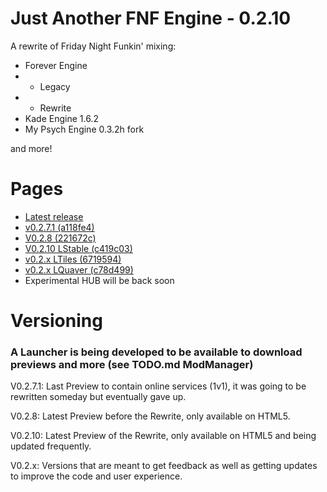 # Just Another FNF Engine - 0.2.10

A rewrite of Friday Night Funkin' mixing:
- Forever Engine
- - Legacy 
- - Rewrite
- Kade Engine 1.6.2 
- My Psych Engine 0.3.2h fork

and more!

# Pages

- [Latest release](https://funkin.sancopublic.com/)
- [v0.2.7.1 (a118fe4)](https://onlinefunky.pages.dev/)
- [V0.2.8 (221672c)](https://funkye.pages.dev/)
- [V0.2.10 LStable (c419c03)](https://hxstest.funkye.pages.dev/)
- [v0.2.x LTiles (6719594)](https://tiless.funkye.pages.dev/)
- [v0.2.x LQuaver (c78d499)](https://quaverr.funkye.pages.dev/)
- Experimental HUB will be back soon

# Versioning

### A Launcher is being developed to be available to download previews and more (see TODO.md ModManager)

V0.2.7.1: Last Preview to contain online services (1v1), it was going to be rewritten someday but eventually gave up.

V0.2.8: Latest Preview before the Rewrite, only available on HTML5.

V0.2.10: Latest Preview of the Rewrite, only available on HTML5 and being updated frequently.

V0.2.x: Versions that are meant to get feedback as well as getting updates to improve the code and user experience.
